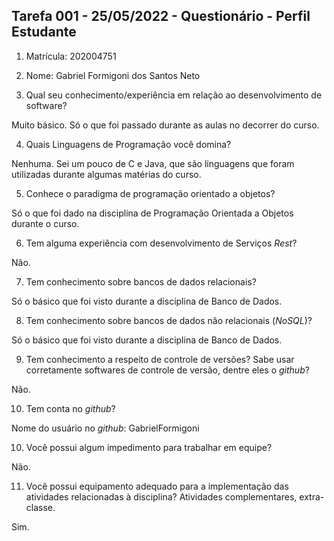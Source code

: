 ## Tarefa 001 - 25/05/2022 - Questionário - Perfil Estudante

1. Matrícula: 202004751
2. Nome: Gabriel Formigoni dos Santos Neto

3. Qual seu conhecimento/experiência em relação ao desenvolvimento de software?

Muito básico. Só o que foi passado durante as aulas no decorrer do curso.

4. Quais Linguagens de Programação você domina?

  Nenhuma. Sei um pouco de C e Java, que são linguagens que foram utilizadas durante algumas matérias do curso.

5. Conhece o paradigma de programação orientado a objetos?

  Só o que foi dado na disciplina de Programação Orientada a Objetos durante o curso.

6. Tem alguma experiência com desenvolvimento de Serviços _Rest_?

  Não.

7. Tem conhecimento sobre bancos de dados relacionais?

  Só o básico que foi visto durante a disciplina de Banco de Dados.

8. Tem conhecimento sobre bancos de dados não relacionais (_NoSQL_)?

  Só o básico que foi visto durante a disciplina de Banco de Dados.

9. Tem conhecimento a respeito de controle de versões? Sabe usar corretamente softwares de controle de versão, dentre eles o _github_?

  Não.

10. Tem conta no _github_?

  Nome do usuário no _github_: GabrielFormigoni


10. Você possui algum impedimento para trabalhar em equipe?

  Não.

11. Você possui equipamento adequado para a implementação das atividades relacionadas à disciplina? Atividades complementares, extra-classe.

  Sim.
